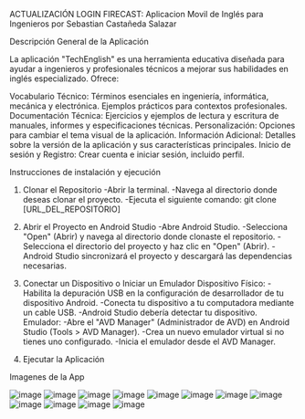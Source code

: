 ACTUALIZACIÓN LOGIN FIRECAST: Aplicacion Movil de Inglés para Ingenieros por Sebastian Castañeda Salazar

Descripción General de la Aplicación

La aplicación "TechEnglish" es una herramienta educativa diseñada para ayudar a ingenieros y profesionales técnicos a mejorar sus habilidades en inglés especializado. Ofrece:

Vocabulario Técnico:
Términos esenciales en ingeniería, informática, mecánica y electrónica.
Ejemplos prácticos para contextos profesionales.
Documentación Técnica:
Ejercicios y ejemplos de lectura y escritura de manuales, informes y especificaciones técnicas.
Personalización:
Opciones para cambiar el tema visual de la aplicación.
Información Adicional:
Detalles sobre la versión de la aplicación y sus características principales.
Inicio de sesión y Registro:
Crear cuenta e iniciar sesión, incluido perfil.

Instrucciones de instalación y ejecución
1. Clonar el Repositorio
-Abrir la terminal.
-Navega al directorio donde deseas clonar el proyecto.
-Ejecuta el siguiente comando:
git clone [URL_DEL_REPOSITORIO]

2. Abrir el Proyecto en Android Studio
-Abre Android Studio.
-Selecciona "Open" (Abrir) y navega al directorio donde clonaste el repositorio.
-Selecciona el directorio del proyecto y haz clic en "Open" (Abrir).
-Android Studio sincronizará el proyecto y descargará las dependencias necesarias.
3. Conectar un Dispositivo o Iniciar un Emulador
Dispositivo Físico:
-Habilita la depuración USB en la configuración de desarrollador de tu dispositivo Android.
-Conecta tu dispositivo a tu computadora mediante un cable USB.
-Android Studio debería detectar tu dispositivo.
Emulador:
-Abre el "AVD Manager" (Administrador de AVD) en Android Studio (Tools > AVD Manager).
-Crea un nuevo emulador virtual si no tienes uno configurado.
-Inicia el emulador desde el AVD Manager.
4. Ejecutar la Aplicación

Imagenes de la App

![image](https://github.com/user-attachments/assets/d71445ff-1db7-4393-bd3a-58c8d26d0fd3)
![image](https://github.com/user-attachments/assets/62c8ed80-17bf-4bd5-8d75-1133ab397c40)
![image](https://github.com/user-attachments/assets/16fdcb9a-4ebe-4936-a605-96e7b5bd405d)
![image](https://github.com/user-attachments/assets/e9e31931-74b4-469b-a68b-29e98a771734)
![image](https://github.com/user-attachments/assets/fcffb8a4-ff66-4ee5-973c-54bfda32d6d5)
![image](https://github.com/user-attachments/assets/466f20a2-e870-41de-8d9b-a7870b064096)
![image](https://github.com/user-attachments/assets/4de693b9-b2f6-4c25-a707-fda5e7b9e13a)
![image](https://github.com/user-attachments/assets/b2c341e8-9b3b-44a1-b50d-f46236e076a2)
![image](https://github.com/user-attachments/assets/723c39ad-636c-48a3-b899-de61889885a3)
![image](https://github.com/user-attachments/assets/f046bf89-0db3-4845-8e89-6210d1dff7b3)
![image](https://github.com/user-attachments/assets/b751e86e-2223-4d1c-8e46-421983559577)
![image](https://github.com/user-attachments/assets/0f8fa9d3-3752-4d94-abaa-e5e545a1560c)

